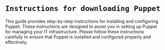 # `Instructions for downloading Puppet`
This guide provides step-by-step instructions for installing and configuring Puppet. 
These instructions are designed to assist you in setting up Puppet for managing your IT infrastructure.
Please follow these instructions carefully to ensure that Puppet is installed and configured properly and effectively.
